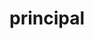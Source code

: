 ---
layout: ../../../layouts/BaseLayout.astro
title: principal
description: Lorem ipsum dolor sit amet, consectetur adipiscing elit
id: 14
---